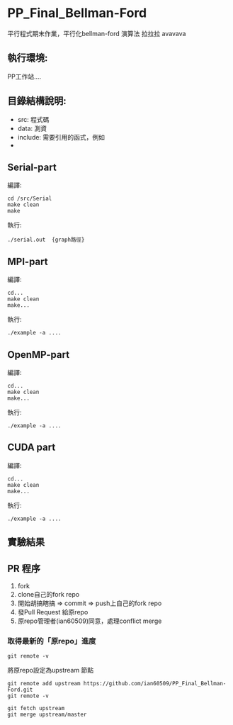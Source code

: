 # PP_Final_Bellman-Ford
平行程式期末作業，平行化bellman-ford 演算法
拉拉拉
avavava
## 執行環境:
PP工作站....


## 目錄結構說明:
* src: 程式碼
* data: 測資
* include: 需要引用的函式，例如
* 

## Serial-part
編譯:
```
cd /src/Serial
make clean
make
```

執行:
```
./serial.out  {graph路徑}
```

## MPI-part
編譯:
```
cd...
make clean
make...
```

執行:
```
./example -a ....
```

## OpenMP-part
編譯:
```
cd...
make clean
make...
```

執行:
```
./example -a ....
```

## CUDA part
編譯:
```
cd...
make clean
make...
```

執行:
```
./example -a ....
```
## 實驗結果

## PR 程序
1. fork
2. clone自己的fork repo
3. 開始胡搞瞎搞 => commit => push上自己的fork repo
4. 發Pull Request 給原repo
5. 原repo管理者(ian60509)同意，處理conflict merge

### 取得最新的「原repo」進度
```
git remote -v
```

將原repo設定為upstream 節點
```
git remote add upstream https://github.com/ian60509/PP_Final_Bellman-Ford.git
git remote -v
```

```
git fetch upstream
git merge upstream/master

```

